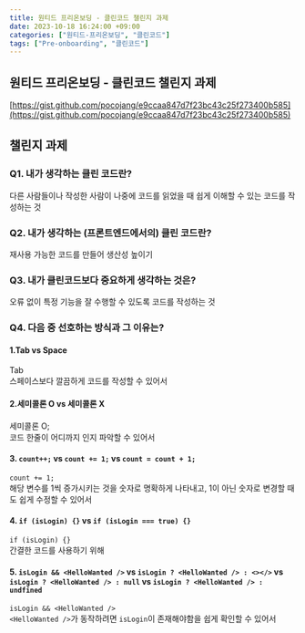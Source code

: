 ```yaml
---
title: 원티드 프리온보딩 - 클린코드 챌린지 과제
date: 2023-10-18 16:24:00 +09:00
categories: ["원티드-프리온보딩", "클린코드"]
tags: ["Pre-onboarding", "클린코드"]
---
```


## 원티드 프리온보딩 - 클린코드 챌린지 과제

[https://gist.github.com/pocojang/e9ccaa847d7f23bc43c25f273400b585](https://gist.github.com/pocojang/e9ccaa847d7f23bc43c25f273400b585)

## 챌린지 과제

### Q1. 내가 생각하는 클린 코드란?

다른 사람들이나 작성한 사람이 나중에 코드를 읽었을 때 쉽게 이해할 수 있는 코드를 작성하는 것

### Q2. 내가 생각하는 (프론트엔드에서의) 클린 코드란?

재사용 가능한 코드를 만들어 생산성 높이기

### Q3. 내가 클린코드보다 중요하게 생각하는 것은?

오류 없이 특정 기능을 잘 수행할 수 있도록 코드를 작성하는 것

### Q4. 다음 중 선호하는 방식과 그 이유는?

#### 1.Tab vs Space

Tab  
스페이스보다 깔끔하게 코드를 작성할 수 있어서

#### 2.세미콜론 O vs 세미콜론 X

세미콜론 O;  
코드 한줄이 어디까지 인지 파악할 수 있어서

#### 3. `count++;` vs `count += 1;` vs `count = count + 1;`

`count += 1;`  
해당 변수를 1씩 증가시키는 것을 숫자로 명확하게 나타내고,
1이 아닌 숫자로 변경할 때도 쉽게 수정할 수 있어서

#### 4. `if (isLogin) {}` vs `if (isLogin === true) {}`

`if (isLogin) {}`  
간결한 코드를 사용하기 위해

#### 5. `isLogin && <HelloWanted />` vs `isLogin ? <HelloWanted /> : <></>` vs `isLogin ? <HelloWanted /> : null` vs `isLogin ? <HelloWanted /> : undfined`

`isLogin && <HelloWanted />`  
`<HelloWanted />`가 동작하려면 `isLogin`이 존재해야함을 쉽게 확인할 수 있어서
